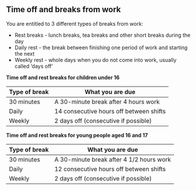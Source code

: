 ##  Time off and breaks from work

You are entitled to 3 different types of breaks from work:

  * Rest breaks - lunch breaks, tea breaks and other short breaks during the day 
  * Daily rest - the break between finishing one period of work and starting the next 
  * Weekly rest - whole days when you do not come into work, usually called ‘days off’ 

**Time off and rest breaks for children under 16**

**Type of break** |  **What you are due**  
---|---  
30 minutes  |  A 30-minute break after 4 hours work   
Daily  |  14 consecutive hours off between shifts   
Weekly  |  2 days off (consecutive if possible)   
  
**Time off and rest breaks for young people aged 16 and 17**

**Type of break** |  **What you are due**  
---|---  
30 minutes  |  A 30-minute break after 4 1/2 hours work   
Daily  |  12 consecutive hours off between shifts   
Weekly  |  2 days off (consecutive if possible)   
  